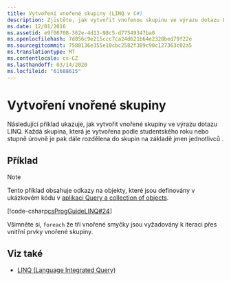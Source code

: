 ```yaml
---
title: Vytvoření vnořené skupiny (LINQ v C#)
description: Zjistěte, jak vytvořit vnořenou skupinu ve výrazu dotazu LINQ v c#.
ms.date: 12/01/2016
ms.assetid: e9f00708-362e-4d13-98c5-d77549347ba0
ms.openlocfilehash: 7d056c9e215ccc7ca24d621b64e2328bed79f22e
ms.sourcegitcommit: 7588136e355e10cbc2582f389c90c127363c02a5
ms.translationtype: MT
ms.contentlocale: cs-CZ
ms.lasthandoff: 03/14/2020
ms.locfileid: "61688615"
---
```

# <a name="create-a-nested-group"></a>Vytvoření vnořené skupiny

Následující příklad ukazuje, jak vytvořit vnořené skupiny ve výrazu dotazu LINQ. Každá skupina, která je vytvořena podle studentského roku nebo stupně úrovně je pak dále rozdělena do skupin na základě jmen jednotlivců .

## <a name="example"></a>Příklad

> [!NOTE]
> Tento příklad obsahuje odkazy na objekty, které jsou definovány v ukázkovém kódu v [aplikaci Query a collection of objects](query-a-collection-of-objects.md).

[!code-csharp[csProgGuideLINQ#24](~/samples/snippets/csharp/concepts/linq/how-to-create-a-nested-group_1.cs)]

Všimněte si, `foreach` že tři vnořené smyčky jsou vyžadovány k iteraci přes vnitřní prvky vnořené skupiny.

## <a name="see-also"></a>Viz také

- [LINQ (Language Integrated Query)](index.md)
